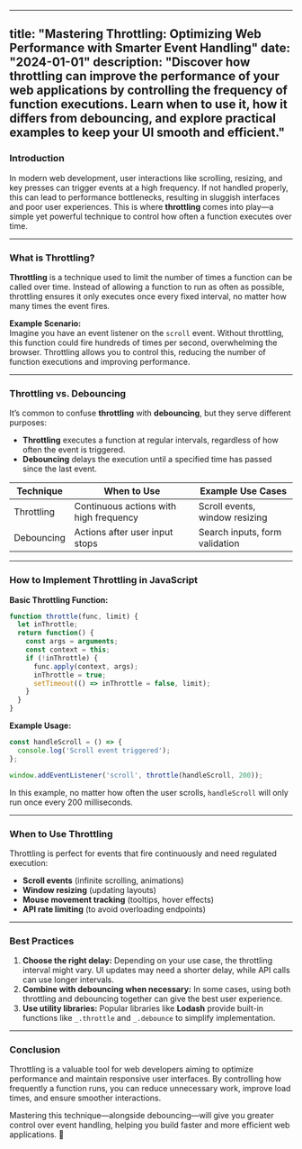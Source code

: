 
---
title: "Mastering Throttling: Optimizing Web Performance with Smarter Event Handling"
date: "2024-01-01"
description: "Discover how throttling can improve the performance of your web applications by controlling the frequency of function executions. Learn when to use it, how it differs from debouncing, and explore practical examples to keep your UI smooth and efficient."
---

### **Introduction**  
In modern web development, user interactions like scrolling, resizing, and key presses can trigger events at a high frequency. If not handled properly, this can lead to performance bottlenecks, resulting in sluggish interfaces and poor user experiences. This is where **throttling** comes into play—a simple yet powerful technique to control how often a function executes over time.

---

### **What is Throttling?**  
**Throttling** is a technique used to limit the number of times a function can be called over time. Instead of allowing a function to run as often as possible, throttling ensures it only executes once every fixed interval, no matter how many times the event fires.

**Example Scenario:**  
Imagine you have an event listener on the `scroll` event. Without throttling, this function could fire hundreds of times per second, overwhelming the browser. Throttling allows you to control this, reducing the number of function executions and improving performance.

---

### **Throttling vs. Debouncing**  
It’s common to confuse **throttling** with **debouncing**, but they serve different purposes:

- **Throttling** executes a function at regular intervals, regardless of how often the event is triggered.
- **Debouncing** delays the execution until a specified time has passed since the last event.

| Technique   | When to Use                         | Example Use Cases             |
|-------------|------------------------------------|--------------------------------|
| Throttling  | Continuous actions with high frequency | Scroll events, window resizing |
| Debouncing  | Actions after user input stops     | Search inputs, form validation  |

---

### **How to Implement Throttling in JavaScript**  

**Basic Throttling Function:**

```javascript
function throttle(func, limit) {
  let inThrottle;
  return function() {
    const args = arguments;
    const context = this;
    if (!inThrottle) {
      func.apply(context, args);
      inThrottle = true;
      setTimeout(() => inThrottle = false, limit);
    }
  }
}
```

**Example Usage:**

```javascript
const handleScroll = () => {
  console.log('Scroll event triggered');
};

window.addEventListener('scroll', throttle(handleScroll, 200));
```

In this example, no matter how often the user scrolls, `handleScroll` will only run once every 200 milliseconds.

---

### **When to Use Throttling**  
Throttling is perfect for events that fire continuously and need regulated execution:

- **Scroll events** (infinite scrolling, animations)
- **Window resizing** (updating layouts)
- **Mouse movement tracking** (tooltips, hover effects)
- **API rate limiting** (to avoid overloading endpoints)

---

### **Best Practices**  

1. **Choose the right delay:** Depending on your use case, the throttling interval might vary. UI updates may need a shorter delay, while API calls can use longer intervals.
2. **Combine with debouncing when necessary:** In some cases, using both throttling and debouncing together can give the best user experience.
3. **Use utility libraries:** Popular libraries like **Lodash** provide built-in functions like `_.throttle` and `_.debounce` to simplify implementation.

---

### **Conclusion**  
Throttling is a valuable tool for web developers aiming to optimize performance and maintain responsive user interfaces. By controlling how frequently a function runs, you can reduce unnecessary work, improve load times, and ensure smoother interactions.

Mastering this technique—alongside debouncing—will give you greater control over event handling, helping you build faster and more efficient web applications. 🚀
